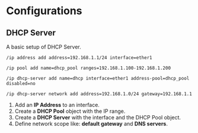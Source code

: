 # Configurations

## DHCP Server

A basic setup of DHCP Server.

```rsc
/ip address add address=192.168.1.1/24 interface=ether1

/ip pool add name=dhcp_pool ranges=192.168.1.100-192.168.1.200

/ip dhcp-server add name=dhcp interface=ether1 address-pool=dhcp_pool disabled=no

/ip dhcp-server network add address=192.168.1.0/24 gateway=192.168.1.1
```

1. Add an **IP Address** to an interface.
2. Create a **DHCP Pool** object with the IP range.
3. Create a **DHCP Server** with the interface and the DHCP Pool object.
4. Define network scope like: **default gateway** and **DNS servers**.


